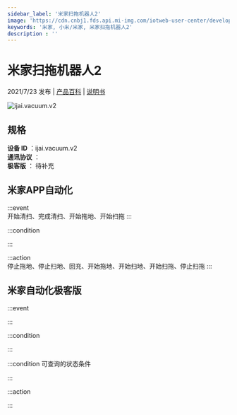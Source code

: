 ```yaml
---
sidebar_label: '米家扫拖机器人2'
image: 'https://cdn.cnbj1.fds.api.mi-img.com/iotweb-user-center/developer_1679048480713EhxpT5hU.png?GalaxyAccessKeyId=AKVGLQWBOVIRQ3XLEW&Expires=9223372036854775807&Signature=tA4sakz7ZcVWcpmoeTmI0Jc66D4='
keywords: '米家, 小米/米家, 米家扫拖机器人2'
description : ''
---
```

# 米家扫拖机器人2

2021/7/23 发布 | [产品百科](https://home.mi.com/webapp/content/baike/product/index.html?model=ijai.vacuum.v2/) | [说明书](https://home.mi.com/views/introduction.html?model=ijai.vacuum.v2&region=cn)

![ijai.vacuum.v2](https://cdn.cnbj1.fds.api.mi-img.com/iotweb-user-center/developer_1679048480713EhxpT5hU.png?GalaxyAccessKeyId=AKVGLQWBOVIRQ3XLEW&Expires=9223372036854775807&Signature=tA4sakz7ZcVWcpmoeTmI0Jc66D4=)

## 规格  
> 
**设备 ID** ：ijai.vacuum.v2  
**通讯协议** ：  
**极客版**  ： 待补充 


## 米家APP自动化  

:::event  
开始清扫、完成清扫、开始拖地、开始扫拖
:::

:::condition  

:::

:::action   
停止拖地、停止扫地、回充、开始拖地、开始扫地、开始扫拖、停止扫拖
:::

## 米家自动化极客版  

:::event  

:::

:::condition  

:::

:::condition 可查询的状态条件  

:::

:::action  

:::

        
